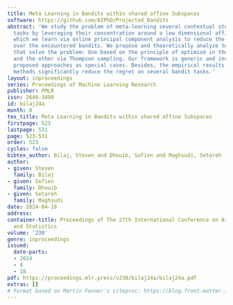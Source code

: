 ```yaml
---
title: Meta Learning in Bandits within shared affine Subspaces
software: https://github.com/AIPhD/Projected_Bandits
abstract: 'We study the problem of meta-learning several contextual stochastic bandits
  tasks by leveraging their concentration around a low dimensional affine subspace,
  which we learn via online principal component analysis to reduce the expected regret
  over the encountered bandits. We propose and theoretically analyze two strategies
  that solve the problem: One based on the principle of optimism in the face of uncertainty
  and the other via Thompson sampling. Our framework is generic and includes previously
  proposed approaches as special cases. Besides, the empirical results show that our
  methods significantly reduce the regret on several bandit tasks.'
layout: inproceedings
series: Proceedings of Machine Learning Research
publisher: PMLR
issn: 2640-3498
id: bilaj24a
month: 0
tex_title: Meta Learning in Bandits within shared affine Subspaces
firstpage: 523
lastpage: 531
page: 523-531
order: 523
cycles: false
bibtex_author: Bilaj, Steven and Dhouib, Sofien and Maghsudi, Setareh
author:
- given: Steven
  family: Bilaj
- given: Sofien
  family: Dhouib
- given: Setareh
  family: Maghsudi
date: 2024-04-18
address:
container-title: Proceedings of The 27th International Conference on Artificial Intelligence
  and Statistics
volume: '238'
genre: inproceedings
issued:
  date-parts:
  - 2024
  - 4
  - 18
pdf: https://proceedings.mlr.press/v238/bilaj24a/bilaj24a.pdf
extras: []
# Format based on Martin Fenner's citeproc: https://blog.front-matter.io/posts/citeproc-yaml-for-bibliographies/
---
```

